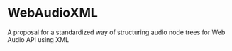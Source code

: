 # WebAudioXML
A proposal for a standardized way of structuring audio node trees for Web Audio API using XML
